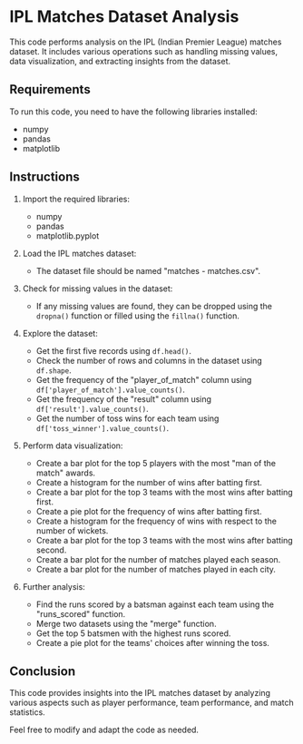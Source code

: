# IPL Matches Dataset Analysis

This code performs analysis on the IPL (Indian Premier League) matches dataset. It includes various operations such as handling missing values, data visualization, and extracting insights from the dataset.

## Requirements

To run this code, you need to have the following libraries installed:

- numpy
- pandas
- matplotlib

## Instructions

1. Import the required libraries:
   
   - numpy
   - pandas
   - matplotlib.pyplot

2. Load the IPL matches dataset:
   
   - The dataset file should be named "matches - matches.csv".

3. Check for missing values in the dataset:
   
   - If any missing values are found, they can be dropped using the `dropna()` function or filled using the `fillna()` function.

4. Explore the dataset:

   - Get the first five records using `df.head()`.
   - Check the number of rows and columns in the dataset using `df.shape`.
   - Get the frequency of the "player_of_match" column using `df['player_of_match'].value_counts()`.
   - Get the frequency of the "result" column using `df['result'].value_counts()`.
   - Get the number of toss wins for each team using `df['toss_winner'].value_counts()`.

5. Perform data visualization:

   - Create a bar plot for the top 5 players with the most "man of the match" awards.
   - Create a histogram for the number of wins after batting first.
   - Create a bar plot for the top 3 teams with the most wins after batting first.
   - Create a pie plot for the frequency of wins after batting first.
   - Create a histogram for the frequency of wins with respect to the number of wickets.
   - Create a bar plot for the top 3 teams with the most wins after batting second.
   - Create a bar plot for the number of matches played each season.
   - Create a bar plot for the number of matches played in each city.

6. Further analysis:

   - Find the runs scored by a batsman against each team using the "runs_scored" function.
   - Merge two datasets using the "merge" function.
   - Get the top 5 batsmen with the highest runs scored.
   - Create a pie plot for the teams' choices after winning the toss.

## Conclusion

This code provides insights into the IPL matches dataset by analyzing various aspects such as player performance, team performance, and match statistics.

Feel free to modify and adapt the code as needed.

